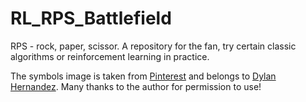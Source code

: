 # RL_RPS_Battlefield
RPS - rock, paper, scissor. A repository for the fan, try certain classic algorithms or reinforcement learning in practice.

The symbols image is taken from [Pinterest](https://www.pinterest.com/pin/70437487994992/) 
and belongs to [Dylan Hernandez](https://www.pinterest.com/dhe1735/). Many thanks to the author for permission to use!